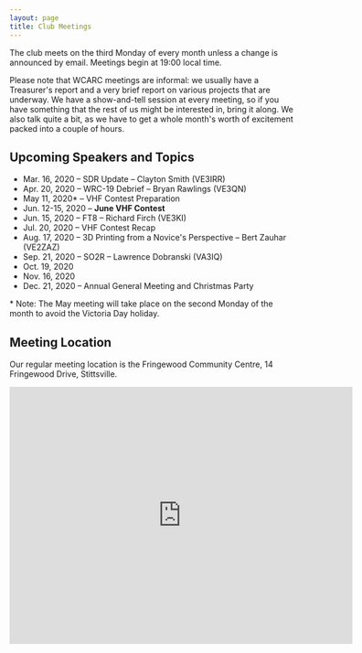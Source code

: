 ```yaml
---
layout: page
title: Club Meetings
---
```


The club meets on the third Monday of every month unless a change is
announced by email. Meetings begin at 19:00 local time.

Please note that WCARC meetings are informal: we usually have a
Treasurer's report and a very brief report on various projects that are
underway. We have a show-and-tell session at every meeting, so if you have
something that the rest of us might be interested in, bring it along. We also
talk quite a bit, as we have to get a whole month's worth of excitement packed
into a couple of hours.

## Upcoming Speakers and Topics

* Mar. 16, 2020 – SDR Update – Clayton Smith (VE3IRR)
* Apr. 20, 2020 – WRC-19 Debrief – Bryan Rawlings (VE3QN)
* May 11, 2020* – VHF Contest Preparation
* Jun. 12-15, 2020 – **June VHF Contest**
* Jun. 15, 2020 – FT8 – Richard Firch (VE3KI)
* Jul. 20, 2020 – VHF Contest Recap
* Aug. 17, 2020 – 3D Printing from a Novice's Perspective – Bert Zauhar (VE2ZAZ)
* Sep. 21, 2020 – SO2R – Lawrence Dobranski (VA3IQ)
* Oct. 19, 2020
* Nov. 16, 2020
* Dec. 21, 2020 – Annual General Meeting and Christmas Party

\* Note: The May meeting will take place on the second Monday of the month to avoid the Victoria Day holiday.

## Meeting Location

Our regular meeting location is the Fringewood Community Centre,
14 Fringewood Drive, Stittsville.

<iframe src="https://www.google.com/maps/embed?pb=!1m18!1m12!1m3!1d2807.426581156526!2d-75.91364404863839!3d45.27960097899662!2m3!1f0!2f0!3f0!3m2!1i1024!2i768!4f13.1!3m3!1m2!1s0x4ccdff66fc457e19%3A0x6a63a0dcd124b85d!2sFringewood%20Community%20Centre!5e0!3m2!1sen!2sca!4v1568480547606!5m2!1sen!2sca" width="600" height="450" frameborder="0" style="border:0;" allowfullscreen=""></iframe>
